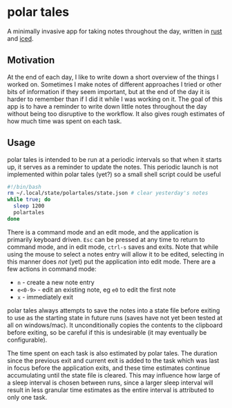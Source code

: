 # polar tales

A minimally invasive app for taking notes throughout the day, written in [rust](https://www.rust-lang.org/) and [iced](https://iced.rs/).

## Motivation

At the end of each day, I like to write down a short overview of the things I worked on. Sometimes I make notes of different approaches I tried or other bits of information if they seem important, but at the end of the day it is harder to remember than if I did it while I was working on it. The goal of this app is to have a reminder to write down little notes throughout the day without being too disruptive to the workflow. It also gives rough estimates of how much time was spent on each task.

## Usage

polar tales is intended to be run at a periodic intervals so that when it starts up, it serves as a reminder to update the notes. This periodic launch is not implemented within polar tales (yet?) so a small shell script could be useful

```sh
#!/bin/bash
rm ~/.local/state/polartales/state.json # clear yesterday's notes
while true; do
  sleep 1200
  polartales
done
```

There is a command mode and an edit mode, and the application is primarily keyboard driven. `Esc` can be pressed at any time to return to command mode, and in edit mode, `ctrl-s` saves and exits. Note that while using the mouse to select a notes entry will allow it to be edited, selecting in this manner does *not* (yet) put the application into edit mode. There are a few actions in command mode:

- `n` - create a new note entry
- `e<0-9>` - edit an existing note, eg `e0` to edit the first note
- `x` - immediately exit

polar tales always attempts to save the notes into a state file before exiting to use as the starting state in future runs (saves have not yet been tested at all on windows/mac). It unconditionally copies the contents to the clipboard before exiting, so be careful if this is undesirable (it may eventually be configurable).

The time spent on each task is also estimated by polar tales. The duration since the previous exit and current exit is added to the task which was last in focus before the application exits, and these time estimates continue accumulating until the state file is cleared. This may influence how large of a sleep interval is chosen between runs, since a larger sleep interval will result in less granular time estimates as the entire interval is attributed to only one task.
